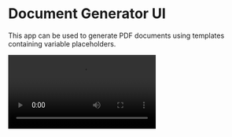 # Document Generator UI

This app can be used to generate PDF documents using templates containing variable placeholders.

![](document-generator-demo.mp4)
